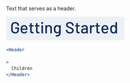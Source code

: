 Text that serves as a header.

<div class="examples">
  <div class="example">
    <a href="public/images/components/Header/1.png">
      <img src="public/images/components/Header/1.png" alt="Header 1" />
    </a>
  </div>
</div>

```jsx
<Header

>
  Children
</Header>
```
